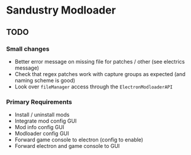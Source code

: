 # Sandustry Modloader

## TODO

### Small changes

- Better error message on missing file for patches / other (see electrics message)
- Check that regex patches work with capture groups as expected (and naming scheme is good)
- Look over `fileManager` access through the `ElectronModloaderAPI`

### Primary Requirements

- Install / uninstall mods
- Integrate mod config GUI
- Mod info config GUI
- Modloader config GUI
- Forward game console to electron (config to enable)
- Forward electron and game console to GUI
